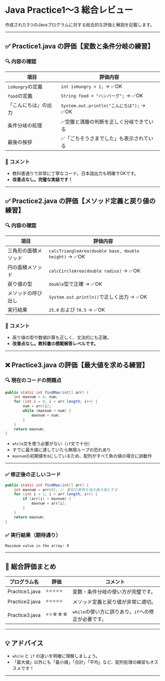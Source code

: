 # Java Practice1〜3 総合レビュー

作成された3つのJavaプログラムに対する総合的な評価と解説を記載します。

---

## ✅ Practice1.java の評価【変数と条件分岐の練習】

### 🔍 内容の確認

| 項目 | 評価内容 |
|------|----------|
| `isHungry`の定義 | `int isHungry = 1;` → ✅OK |
| `food`の定義 | `String food = "ハンバーグ";` → ✅OK |
| 「こんにちは」の出力 | `System.out.println("こんにちは");` → ✅OK |
| 条件分岐の処理 | ✅空腹と満腹の判断を正しく分岐できている |
| 最後の挨拶 | ✅「ごちそうさまでした」も表示されている |

### 💬 コメント
- 教科書通りで非常に丁寧なコード。日本語出力も明確でOKです。
- **改善点なし。完璧な実装です！**

---

## ✅ Practice2.java の評価【メソッド定義と戻り値の練習】

### 🔍 内容の確認

| 項目 | 評価内容 |
|------|----------|
| 三角形の面積メソッド | `calcTriangleArea(double base, double height)` → ✅OK |
| 円の面積メソッド | `calcCircleArea(double radius)` → ✅OK |
| 戻り値の型 | `double`型で正確 → ✅OK |
| メソッドの呼び出し | `System.out.println()`で正しく出力 → ✅OK |
| 実行結果 | `25.0` および `78.5` → ✅OK |

### 💬 コメント
- 戻り値の型や数値計算も正しく、文法的にも正確。
- **改善点なし。教科書の模範解答レベルです。**

---

## ❌ Practice3.java の評価【最大値を求める練習】

### 🔍 現在のコードの問題点

```java
public static int findMax(int[] arr) {
    int maxnum = 0, num;
    for (int i = 0; i < arr.length; i++) {
        num = arr[i];
        while (maxnum < num) {
            maxnum = num;
        }
    }
    return maxnum;
}
```

- `while`文を使う必要がない（`if`文で十分）
- すでに最大値に達していたら無限ループの恐れあり
- `maxnum`の初期値を`0`にしているため、配列がすべて負の値の場合に誤動作

---

### ✅ 修正後の正しいコード

```java
public static int findMax(int[] arr) {
    int maxnum = arr[0]; // 最初の要素を仮の最大値とする
    for (int i = 1; i < arr.length; i++) {
        if (arr[i] > maxnum) {
            maxnum = arr[i];
        }
    }
    return maxnum;
}
```

### ✅ 実行結果（期待通り）

```
Maximum value in the array: 9
```

---

## 🎯 総合評価まとめ

| プログラム名 | 評価 | コメント |
|--------------|------|----------|
| Practice1.java | ⭐️⭐️⭐️⭐️⭐️ | 変数・条件分岐の使い方が完璧です。 |
| Practice2.java | ⭐️⭐️⭐️⭐️⭐️ | メソッド定義と戻り値が非常に適切。 |
| Practice3.java | ⭐️⭐️☆☆☆ | `while`の使い方に誤りあり。`if`への修正が必要です。 |

---

## 💡 アドバイス

- `while` と `if` の違いを明確に理解しましょう。
- 「最大値」以外にも「最小値」「合計」「平均」など、配列処理の練習もオススメです！

---
